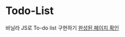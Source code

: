 # Todo-List

바닐라 JS로 To-do list 구현하기
<a href="https://leeleeleeleejun.github.io/Todo-List/todolist">완성된 페이지 확인</a>
